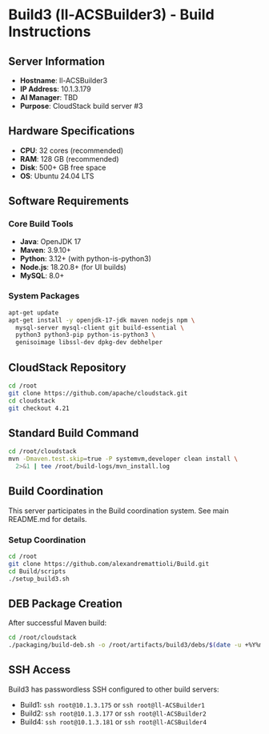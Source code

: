 # Build3 (ll-ACSBuilder3) - Build Instructions

## Server Information
- **Hostname**: ll-ACSBuilder3
- **IP Address**: 10.1.3.179
- **AI Manager**: TBD
- **Purpose**: CloudStack build server #3

## Hardware Specifications
- **CPU**: 32 cores (recommended)
- **RAM**: 128 GB (recommended)
- **Disk**: 500+ GB free space
- **OS**: Ubuntu 24.04 LTS

## Software Requirements

### Core Build Tools
- **Java**: OpenJDK 17
- **Maven**: 3.9.10+
- **Python**: 3.12+ (with python-is-python3)
- **Node.js**: 18.20.8+ (for UI builds)
- **MySQL**: 8.0+

### System Packages
```bash
apt-get update
apt-get install -y openjdk-17-jdk maven nodejs npm \
  mysql-server mysql-client git build-essential \
  python3 python3-pip python-is-python3 \
  genisoimage libssl-dev dpkg-dev debhelper
```

## CloudStack Repository
```bash
cd /root
git clone https://github.com/apache/cloudstack.git
cd cloudstack
git checkout 4.21
```

## Standard Build Command
```bash
cd /root/cloudstack
mvn -Dmaven.test.skip=true -P systemvm,developer clean install \
  2>&1 | tee /root/build-logs/mvn_install.log
```

## Build Coordination
This server participates in the Build coordination system. See main README.md for details.

### Setup Coordination
```bash
cd /root
git clone https://github.com/alexandremattioli/Build.git
cd Build/scripts
./setup_build3.sh
```

## DEB Package Creation
After successful Maven build:
```bash
cd /root/cloudstack
./packaging/build-deb.sh -o /root/artifacts/build3/debs/$(date -u +%Y%m%dT%H%M%SZ)
```

## SSH Access
Build3 has passwordless SSH configured to other build servers:
- Build1: `ssh root@10.1.3.175` or `ssh root@ll-ACSBuilder1`
- Build2: `ssh root@10.1.3.177` or `ssh root@ll-ACSBuilder2`
- Build4: `ssh root@10.1.3.181` or `ssh root@ll-ACSBuilder4`
